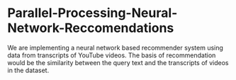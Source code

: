 # Parallel-Processing-Neural-Network-Reccomendations
We are implementing a neural network based recommender system using data from transcripts of YouTube videos. The basis of recommendation would be the similarity between the query text and the transcripts of videos in the dataset.
